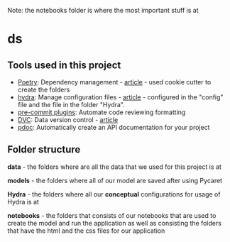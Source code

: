 Note: the notebooks folder is where the most important stuff is at

# ds

## Tools used in this project
* [Poetry](https://towardsdatascience.com/how-to-effortlessly-publish-your-python-package-to-pypi-using-poetry-44b305362f9f): Dependency management - [article](https://mathdatasimplified.com/2023/06/12/poetry-a-better-way-to-manage-python-dependencies/) - used cookie cutter to create the folders
* [hydra](https://hydra.cc/): Manage configuration files - [article](https://mathdatasimplified.com/2023/05/25/stop-hard-coding-in-a-data-science-project-use-configuration-files-instead/) - configured in the "config" file and the file in the folder "Hydra". 
* [pre-commit plugins](https://pre-commit.com/): Automate code reviewing formatting
* [DVC](https://dvc.org/): Data version control - [article](https://mathdatasimplified.com/2023/02/20/introduction-to-dvc-data-version-control-tool-for-machine-learning-projects-2/)
* [pdoc](https://github.com/pdoc3/pdoc): Automatically create an API documentation for your project

## Folder structure
**data** - the folders where are all the data that we used for this project is at

**models** - the folders where all of our model are saved after using Pycaret

**Hydra** - the folders where all our **conceptual** configurations for usage of Hydra is at

**notebooks** - the folders that consists of our notebooks that are used to create the model and run the application as well as consisting the folders that have the html and the css files for our application

